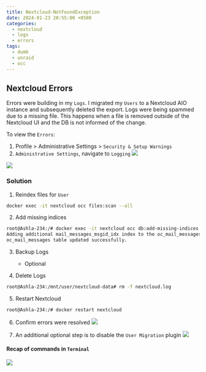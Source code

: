 ```yaml
---
title: Nextcloud-NotFoundException
date: 2024-01-23 20:55:00 +0500
categories:
  - nextcloud
  - logs
  - errors
tags:
  - dumb
  - unraid
  - occ
---
```

## Nextcloud Errors 

Errors were building in my `Logs`. I migrated my `Users` to a Nextcloud AIO instance and subsequently deleted the export. Logs were being spammed due to a missing file. This happens when a file is removed outside of the Nextcloud UI and the DB is not informed of the change. 

To view the `Errors`:
1. Profile > Administrative Settings > `Security & Setup Warnings`
2. `Administrative Settings`,  navigate to `Logging`
![](/assets/posts/2024-01/01-23-24/1-23-24_nc-error-missing-index.png)

![](/assets/posts/2024-01/01-23-24/1-23-24_nc-error-notfoundexception-pre.png)

### Solution
1. Reindex files for `User`
```bash
docker exec -it nextcloud occ files:scan --all
```

2. Add missing indices
```bash
root@Ashla-234:/# docker exec -it nextcloud occ db:add-missing-indices
Adding additional mail_messages_msgid_idx index to the oc_mail_messages table, this can take some time...
oc_mail_messages table updated successfully.
```

3. Backup Logs 
	- Optional
	
4. Delete Logs
```bash
root@Ashla-234:/mnt/user/nextcloud-data# rm -f nextcloud.log
```

5. Restart Nextcloud
```bash
root@Ashla-234:/# docker restart nextcloud
```

6. Confirm errors were resolved
![](/assets/posts/2024-01/01-23-24/1-23-24_nc-error-notfoundexception-post2.png)

7. An additional optional step is to disable the `User Migration` plugin
![](/assets/posts/2024-01/01-23-24/1-23-24_nc-error-user-migration.png)


#### Recap of commands in `Terminal`
![](/assets/posts/2024-01/01-23-24/1-23-24_nc-error-terminal-commands.png)


